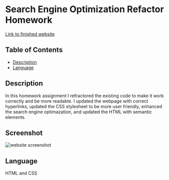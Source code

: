 # Search Engine Optimization Refactor Homework

[Link to finished website](https://lweine01.github.io/seo-refactor-exercise/)

## Table of Contents
- [Description](#Description)
- [Language](#language)


## Description
In this homework assignment I refractored the existing code to make it work correctly and be more readable. I updated the webpage with correct hyperlinks,
updated the CSS stylesheet to be more user friendly, enhanced the search engine optimazation, and updated the HTML with semantic elements.

## Screenshot
![website screenshot](/Users/lauraweiner/Activities/Homework/seo-refactor-exercise/assets/images/screenshot.png)

## Language
HTML and CSS


